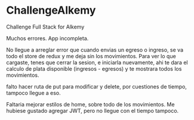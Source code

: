 # ChallengeAlkemy
Challenge Full Stack for Alkemy



Muchos errores. App incompleta.

No llegue a arreglar error que cuando envias un egreso o ingreso, se va todo el store de redux y me deja sin los movimientos. 
Para ver lo que cargaste, tenes que cerrar la sesion, e iniciarla nuevamente, ahi te dara el calculo de plata disponible (ingresos - egresos)
y te mostrara todos los movimientos.

falto hacer ruta de put para modificar y delete, por cuestiones de tiempo, tampoco llegue a eso.

Faltaria mejorar estilos de home, sobre todo de los movimientos. 
Me hubiese gustado agregar JWT, pero no llegue con el tiempo tampoco.
